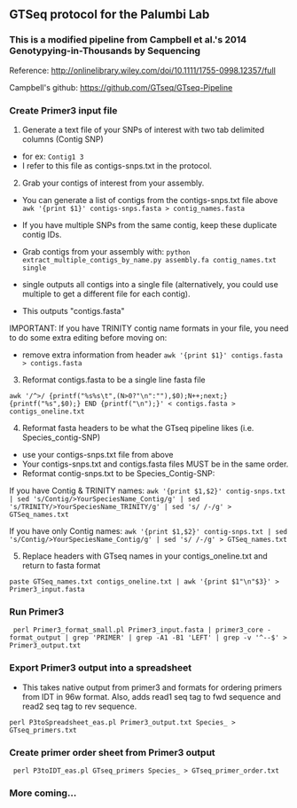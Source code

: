 ## GTSeq protocol for the Palumbi Lab

### This is a modified pipeline from Campbell et al.'s 2014 Genotypying-in-Thousands by Sequencing
Reference: http://onlinelibrary.wiley.com/doi/10.1111/1755-0998.12357/full

Campbell's github: https://github.com/GTseq/GTseq-Pipeline
 
### Create Primer3 input file

 1) Generate a text file of your SNPs of interest with two tab delimited columns (Contig SNP)

- for ex: 
`Contig1 3`
- I refer to this file as contigs-snps.txt in the protocol.
 	
2) Grab your contigs of interest from your assembly. 

- You can generate a list of contigs from the contigs-snps.txt file above
`awk '{print $1}' contigs-snps.fasta > contig_names.fasta`

- If you have multiple SNPs from the same contig, keep these duplicate contig IDs.
 
- Grab contigs from your assembly with:
`python extract_multiple_contigs_by_name.py assembly.fa contig_names.txt single`

- single outputs all contigs into a single file (alternatively, you could use multiple to get a different file for each contig).
- This outputs "contigs.fasta"

IMPORTANT: If you have TRINITY contig name formats in your file, you need to do some extra editing before moving on:

- remove extra information from header
`awk '{print $1}' contigs.fasta > contigs.fasta` 

3) Reformat contigs.fasta to be a single line fasta file

`awk '/^>/ {printf("%s%s\t",(N>0?"\n":""),$0);N++;next;} {printf("%s",$0);} END {printf("\n");}' < contigs.fasta > contigs_oneline.txt`

4) Reformat fasta headers to be what the GTseq pipeline likes (i.e. Species_contig-SNP)

- use your contigs-snps.txt file from above
- Your contigs-snps.txt and contigs.fasta files MUST be in the same order.
- Reformat contig-snps.txt to be Species_Contig-SNP:  

If you have Contig & TRINITY names:
`awk '{print $1,$2}' contig-snps.txt | sed 's/Contig/>YourSpeciesName_Contig/g' | sed 's/TRINITY/>YourSpeciesName_TRINITY/g' | sed 's/ /-/g' > GTSeq_names.txt`

If you have only Contig names:
`awk '{print $1,$2}' contig-snps.txt | sed 's/Contig/>YourSpeciesName_Contig/g' | sed 's/ /-/g' > GTSeq_names.txt`

5) Replace headers with GTseq names in your contigs_oneline.txt and return to fasta format

`paste GTSeq_names.txt contigs_oneline.txt | awk '{print $1"\n"$3}' > Primer3_input.fasta`

### Run Primer3
 ` perl Primer3_format_small.pl Primer3_input.fasta | primer3_core -format_output | grep 'PRIMER' | grep -A1 -B1 'LEFT' | grep -v '^--$' > Primer3_output.txt`

### Export Primer3 output into a spreadsheet 

- This takes native output from primer3 and formats for ordering primers from IDT in 96w format. Also, adds read1 seq tag to fwd sequence and read2 seq tag to rev sequence.

`perl P3toSpreadsheet_eas.pl Primer3_output.txt Species_ > GTseq_primers.txt`

### Create primer order sheet from Primer3 output
 ` perl P3toIDT_eas.pl GTseq_primers Species_ > GTseq_primer_order.txt`
 
### More coming... 